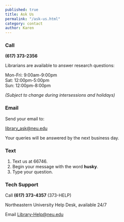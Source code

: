 ```yaml
---
published: true
title: Ask Us
permalink: "/ask-us.html"
category: contact
author: Karen
---
```

### Call 
**(617) 373-2356** 

Librarians are available to answer research questions:

Mon-Fri: 9:00am-9:00pm  
Sat: 12:00pm-5:00pm  
Sun: 12:00pm-8:00pm 

*(Subject to change during intersessions and holidays)*


### Email
Send your email to:

[library_ask@neu.edu](mailto:library_ask@neu.edu) 

Your queries will be answered by the next business day.

### Text
1. Text us at 66746.  
2. Begin your message with the word **husky**.  
3. Type your question.


### Tech Support

Call **(617) 373-4357** (373-HELP)

Northeastern University Help Desk, available 24/7

Email [Library-Help@neu.edu](mailto:Library-Help@neu.edu)
